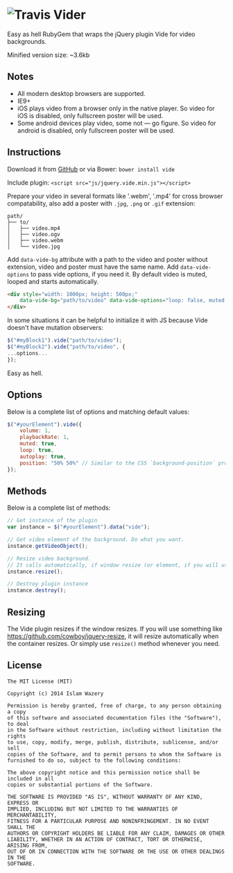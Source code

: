 ![Travis](https://travis-ci.org/VodkaBears/Vide.svg?branch=master)
Vider
====

Easy as hell RubyGem that wraps the jQuery plugin Vide for video backgrounds.

Minified version size: ~3.6kb

## Notes

* All modern desktop browsers are supported.
* IE9+
* iOS plays video from a browser only in the native player. So video for iOS is disabled, only fullscreen poster will be used.
* Some android devices play video, some not — go figure. So video for android is disabled, only fullscreen poster will be used.

## Instructions

Download it from [GitHub](https://github.com/VodkaBears/Vide/archive/master.zip) or via Bower:
`bower install vide`

Include plugin: `<script src="js/jquery.vide.min.js"></script>`

Prepare your video in several formats like '.webm', '.mp4' for cross browser compatability, also add a poster with `.jpg`, `.png` or `.gif` extension:
```
path/
├── to/
│   ├── video.mp4
│   ├── video.ogv
│   ├── video.webm
│   └── video.jpg
```

Add `data-vide-bg` attribute with a path to the video and poster without extension, video and poster must have the same name. Add `data-vide-options` to pass vide options, if you need it. By default video is muted, looped and starts automatically.
```html
<div style="width: 1000px; height: 500px;"
    data-vide-bg="path/to/video" data-vide-options="loop: false, muted: false, position: 0% 0%">
</div>
```

In some situations it can be helpful to initialize it with JS because Vide doesn't have mutation observers:
```js
$("#myBlock1").vide("path/to/video");
$("#myBlock2").vide("path/to/video", {
...options...
});
```

Easy as hell.

## Options

Below is a complete list of options and matching default values:

```js
$("#yourElement").vide({
    volume: 1,
    playbackRate: 1,
    muted: true,
    loop: true,
    autoplay: true,
    position: "50% 50%" // Similar to the CSS `background-position` property
});
```

## Methods

Below is a complete list of methods:

```js
// Get instance of the plugin
var instance = $("#yourElement").data("vide");

// Get video element of the background. Do what you want.
instance.getVideoObject();

// Resize video background.
// It calls automatically, if window resize (or element, if you will use something like https://github.com/cowboy/jquery-resize).
instance.resize();

// Destroy plugin instance
instance.destroy();
```

## Resizing

The Vide plugin resizes if the window resizes. If you will use something like https://github.com/cowboy/jquery-resize, it will resize automatically when the container resizes. Or simply use `resize()` method whenever you need.

## License

```
The MIT License (MIT)

Copyright (c) 2014 Islam Wazery

Permission is hereby granted, free of charge, to any person obtaining a copy
of this software and associated documentation files (the "Software"), to deal
in the Software without restriction, including without limitation the rights
to use, copy, modify, merge, publish, distribute, sublicense, and/or sell
copies of the Software, and to permit persons to whom the Software is
furnished to do so, subject to the following conditions:

The above copyright notice and this permission notice shall be included in all
copies or substantial portions of the Software.

THE SOFTWARE IS PROVIDED "AS IS", WITHOUT WARRANTY OF ANY KIND, EXPRESS OR
IMPLIED, INCLUDING BUT NOT LIMITED TO THE WARRANTIES OF MERCHANTABILITY,
FITNESS FOR A PARTICULAR PURPOSE AND NONINFRINGEMENT. IN NO EVENT SHALL THE
AUTHORS OR COPYRIGHT HOLDERS BE LIABLE FOR ANY CLAIM, DAMAGES OR OTHER
LIABILITY, WHETHER IN AN ACTION OF CONTRACT, TORT OR OTHERWISE, ARISING FROM,
OUT OF OR IN CONNECTION WITH THE SOFTWARE OR THE USE OR OTHER DEALINGS IN THE
SOFTWARE.
```

